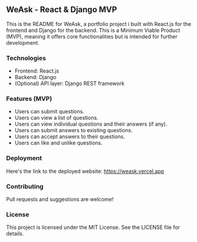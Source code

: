 ## WeAsk - React & Django MVP

This is the README for WeAsk, a portfolio project i built with React.js for the frontend and Django for the backend. This is a Minimum Viable Product (MVP), meaning it offers core functionalities but is intended for further development.

### Technologies

* Frontend: React.js
* Backend: Django
* (Optional) API layer: Django REST framework

### Features (MVP)

* Users can submit questions.
* Users can view a list of questions.
* Users can view individual questions and their answers (if any).
* Users can submit answers to existing questions.
* Users can accept answers to their questions.
* Users can like and unlike questions.

### Deployment
Here's the link to the deployed website: https://weask.vercel.app

### Contributing

Pull requests and suggestions are welcome!

### License

This project is licensed under the MIT License. See the LICENSE file for details.
